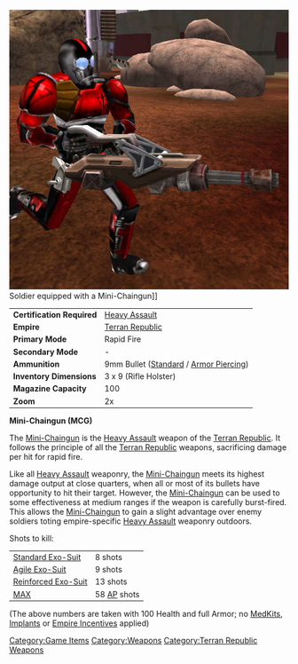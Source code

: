 ![](images/MCG.jpg "fig:MCG.jpg") Soldier equipped with a Mini-Chaingun\]\]

|                            |                                                                                          |
| -------------------------- | ---------------------------------------------------------------------------------------- |
| **Certification Required** | [Heavy Assault](Heavy_Assault.md)                                                        |
| **Empire**                 | [Terran Republic](Terran_Republic.md)                                                    |
| **Primary Mode**           | Rapid Fire                                                                               |
| **Secondary Mode**         | \-                                                                                       |
| **Ammunition**             | 9mm Bullet ([Standard](9mm_Bullet.md) / [Armor Piercing](Armour_Piercing_9mm_Bullet.md)) |
| **Inventory Dimensions**   | 3 x 9 (Rifle Holster)                                                                    |
| **Magazine Capacity**      | 100                                                                                      |
| **Zoom**                   | 2x                                                                                       |

**Mini-Chaingun (MCG)**

The [Mini-Chaingun](Mini-Chaingun.md) is the [Heavy
Assault](Heavy_Assault.md) weapon of the [Terran
Republic](Terran_Republic.md). It follows the principle of all
the [Terran Republic](Terran_Republic.md) weapons, sacrificing
damage per hit for rapid fire.

Like all [Heavy Assault](Heavy_Assault.md) weaponry, the
[Mini-Chaingun](Mini-Chaingun.md) meets its highest damage
output at close quarters, when all or most of its bullets have
opportunity to hit their target. However, the
[Mini-Chaingun](Mini-Chaingun.md) can be used to some
effectiveness at medium ranges if the weapon is carefully burst-fired.
This allows the [Mini-Chaingun](Mini-Chaingun.md) to gain a
slight advantage over enemy soldiers toting empire-specific [Heavy
Assault](Heavy_Assault.md) weaponry outdoors.

Shots to kill:

|                                               |                                  |
| --------------------------------------------- | -------------------------------- |
| [Standard Exo-Suit](Standard_Exo-Suit.md)     | 8 shots                          |
| [Agile Exo-Suit](Agile_Exo-Suit.md)           | 9 shots                          |
| [Reinforced Exo-Suit](Reinforced_Exo-Suit.md) | 13 shots                         |
| [MAX](Mechanized_Assault_Exo-Suit.md)         | 58 [AP](Armor_Piercing.md) shots |

(The above numbers are taken with 100 Health and full Armor; no
[MedKits](MedKit.md), [Implants](Implants.md) or [Empire
Incentives](Empire_Incentives.md) applied)

[Category:Game Items](Category:Game_Items.md)
[Category:Weapons](Category:Weapons.md) [Category:Terran
Republic Weapons](Category:Terran_Republic_Weapons.md)
